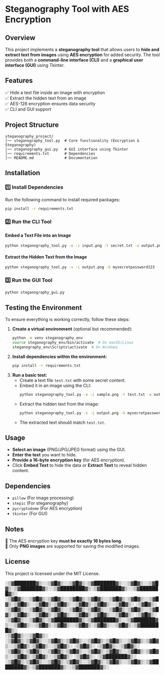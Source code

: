 # Steganography Tool with AES Encryption

## Overview
This project implements a **steganography tool** that allows users to **hide and extract text from images** using **AES encryption** for added security. The tool provides both a **command-line interface (CLI)** and a **graphical user interface (GUI)** using Tkinter.

## Features
✅ Hide a text file inside an image with encryption  
✅ Extract the hidden text from an image  
✅ AES-128 encryption ensures data security  
✅ CLI and GUI support  

## Project Structure
```
steganography_project/
│── steganography_tool.py  # Core functionality (Encryption & Steganography)
│── steganography_gui.py   # GUI interface using Tkinter
│── requirements.txt       # Dependencies
│── README.md              # Documentation
```

## Installation
### **1️⃣ Install Dependencies**
Run the following command to install required packages:
```bash
pip install -r requirements.txt
```

### **2️⃣ Run the CLI Tool**
#### **Embed a Text File into an Image**
```bash
python steganography_tool.py -e -i input.png -t secret.txt -o output.png -k mysecretpassword123
```
#### **Extract the Hidden Text from the Image**
```bash
python steganography_tool.py -x -i output.png -k mysecretpassword123
```

### **3️⃣ Run the GUI Tool**
```bash
python steganography_gui.py
```

## Testing the Environment
To ensure everything is working correctly, follow these steps:
1. **Create a virtual environment** (optional but recommended):
   ```bash
   python -m venv steganography_env
   source steganography_env/bin/activate  # On macOS/Linux
   steganography_env\Scripts\activate  # On Windows
   ```
2. **Install dependencies within the environment:**
   ```bash
   pip install -r requirements.txt
   ```
3. **Run a basic test:**
   - Create a text file `test.txt` with some secret content.
   - Embed it in an image using the CLI:
     ```bash
     python steganography_tool.py -e -i sample.png -t test.txt -o output.png -k mysecretpassword123
     ```
   - Extract the hidden text from the image:
     ```bash
     python steganography_tool.py -x -i output.png -k mysecretpassword123
     ```
   - The extracted text should match `test.txt`.

## Usage
- **Select an image** (PNG/JPG/JPEG format) using the GUI.
- **Enter the text** you want to hide.
- **Provide a 16-byte encryption key** (for AES encryption).
- Click **Embed Text** to hide the data or **Extract Text** to reveal hidden content.

## Dependencies
- `pillow` (For image processing)
- `stepic` (For steganography)
- `pycryptodome` (For AES encryption)
- `tkinter` (For GUI)

## Notes
🔹 The AES encryption key **must be exactly 16 bytes long**.  
🔹 Only **PNG images** are supported for saving the modified images.  

## License
This project is licensed under the MIT License.


░▒▓███████▓▒░░▒▓█▓▒░░▒▓█▓▒░▒▓███████▓▒░░▒▓█▓▒░░▒▓█▓▒░▒▓███████▓▒░░▒▓████████▓▒░▒▓███████▓▒░░▒▓███████▓▒░  
░▒▓█▓▒░░▒▓█▓▒░▒▓█▓▒░░▒▓█▓▒░▒▓█▓▒░░▒▓█▓▒░▒▓█▓▒░░▒▓█▓▒░▒▓█▓▒░░▒▓█▓▒░▒▓█▓▒░░▒▓█▓▒░▒▓█▓▒░░▒▓█▓▒░      ░▒▓█▓▒░ 
░▒▓█▓▒░░▒▓█▓▒░▒▓█▓▒░░▒▓█▓▒░▒▓█▓▒░░▒▓█▓▒░▒▓█▓▒░░▒▓█▓▒░▒▓█▓▒░░▒▓█▓▒░▒▓█▓▒░░▒▓█▓▒░▒▓█▓▒░░▒▓█▓▒░      ░▒▓█▓▒░ 
░▒▓█▓▒░░▒▓█▓▒░▒▓████████▓▒░▒▓███████▓▒░░▒▓███████▓▒░░▒▓█▓▒░░▒▓█▓▒░▒▓█▓▒░░▒▓█▓▒░▒▓█▓▒░░▒▓█▓▒░▒▓███████▓▒░  
░▒▓█▓▒░░▒▓█▓▒░      ░▒▓█▓▒░▒▓█▓▒░░▒▓█▓▒░▒▓█▓▒░░▒▓█▓▒░▒▓█▓▒░░▒▓█▓▒░▒▓█▓▒░░▒▓█▓▒░▒▓█▓▒░░▒▓█▓▒░      ░▒▓█▓▒░ 
░▒▓█▓▒░░▒▓█▓▒░      ░▒▓█▓▒░▒▓█▓▒░░▒▓█▓▒░▒▓█▓▒░░▒▓█▓▒░▒▓█▓▒░░▒▓█▓▒░▒▓█▓▒░░▒▓█▓▒░▒▓█▓▒░░▒▓█▓▒░      ░▒▓█▓▒░ 
░▒▓███████▓▒░       ░▒▓█▓▒░▒▓█▓▒░░▒▓█▓▒░▒▓█▓▒░░▒▓█▓▒░▒▓█▓▒░░▒▓█▓▒░▒▓████████▓▒░▒▓███████▓▒░░▒▓███████▓▒░  
                                                                                                          
                                                                                                          

